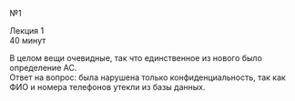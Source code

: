 №1

Лекция 1  
40 минут

В целом вещи очевидные, так что единственное из нового было определение АС.  
Ответ на вопрос: была нарушена только конфиденциальность, так как ФИО и номера телефонов утекли из базы данных.
